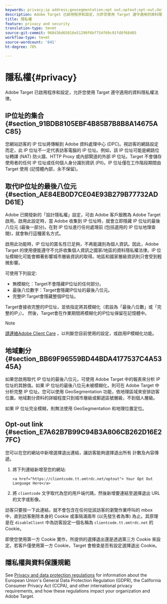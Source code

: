 ```yaml
---
keywords: privacy;ip address;geosegmentation;opt out;optout;opt-out;data privacy;government regulations;regulations;gdpr;ccpa
description: Adobe Target 已啟用程序和設定，允許您使用 Target 遵守適用的資料隱私權法律。
title: 隱私權
feature: privacy and security
translation-type: tm+mt
source-git-commit: 968d36d65016e51290f6bf754f69c91fd8f68405
workflow-type: tm+mt
source-wordcount: '641'
ht-degree: 78%

---
```



# 隱私權{#privacy}

Adobe Target 已啟用程序和設定，允許您使用 Target 遵守適用的資料隱私權法律。

## IP位址的集合 {#section_91BDB8105EBF4B85B7B8B8A14675AC85}

您網站訪客的 IP 位址將傳輸到 Adobe 資料處理中心 (DPC)。視訪客的網路設定而定，此 IP 位址不一定代表訪客電腦的 IP 位址。例如，該 IP 位址可能是網路位址轉譯 (NAT) 防火牆、HTTP Proxy 或內部閘道的外部 IP 位址。Target 不會儲存使用者的任何 IP 位址或任何個人身分識別資訊 (PII)。IP 位址僅在工作階段期間由 Target 使用 (記憶體內部，永不保留)。

## 取代IP位址的最後八位元 {#section_AE84EB0D7CE04E93B279B77732ADD61E}

Adobe 已開發新的「設計隱私權」設定，可由 Adobe 客戶服務為 Adobe Target 啟用。啟用此設定時，當 Adobe 收集到 IP 位址時，就會立即隱藏 IP 位址的最後八位元 (最後一部分)。在對 IP 位址進行任何處理前 (包括選用的 IP 位址地理查閱)，就會執行這種匿名方式。

啟用此功能時，IP 位址的匿名性已足夠，不再能識別為個人資訊。因此，Adobe Target 的使用便能遵守不允許收集個人資訊之國家/地區的資料隱私權法律。IP 位址模糊化可能會顯著影響城市層級資訊的取得。地區和國家層級資訊則只會受到輕微影響。

可使用下列設定:

* 無模糊化：Target不會隱藏IP位址的任何部分。
* 最後八位數字：Target會隱藏IP位址的最後八位元。
* 完整IP:Target會隱藏整個IP位址。

Target會接收完整的IP位址，並依指定將其模糊化（若設為「最後八位數」或「完整的IP」）。 然後，Target會在作業期間將模糊化的IP位址保留在記憶體中。

>[!NOTE]
>
>[請連絡Adobe Client Care](/help/cmp-resources-and-contact-information.md#reference_ACA3391A00EF467B87930A450050077C) ，以判斷您目前使用的設定，或啟用IP模糊化功能。

## 地域劃分 {#section_BB69F96559BD44BDA4177537C4A5345A}

如果您啟用取代 IP 位址的最後八位元，可使用 Adobe Target 中的報表來分析 IP 位址的其餘值。如果 IP 位址的最後八位元未被模糊化，則可在 Adobe Target 中分析完整 IP 位址。您可以使用 GeoSegmentation 功能，依地理區域來安排訪客位置。地域劃分資料的詳細程度只到城市層級或郵遞區號層級，不到個人層級。

如果 IP 位址完全模糊，則無法使用 GeoSegmentation 和地理位置定位。

## Opt-out link {#section_E7A62B7B99C94B3A806CB262D16E27FC}

您可以在您的網站中新增選擇退出連結，讓訪客能夠選擇退出所有 計數及內容傳遞。

1. 將下列連結新增至您的網站:

   `<a href="https://clientcode.tt.omtrdc.net/optout"> Your Opt Out Language Here</a>`
1. 將 `clientcode` 文字取代為您的用戶端代碼，然後新增要連結至選擇退出 URL 的文字或影像。

訪客只要按一下此連結，就不會包含在任何從該訪客的瀏覽作業呼叫的 mbox 中，直到訪客刪除本身的 Cookie 或事隔滿兩年 (以先發生者為準) 為止。其原理是在 `disableClient` 中為訪客設定一個名稱為 `clientcode.tt.omtrdc.net` 的 Cookie。

即使您使用第一方 Cookie 實作，所提供的選擇退出還是透過第三方 Cookie 來設定。若客戶僅使用第一方 Cookie，Target 會檢查是否有設定選擇退出 Cookie。

## 隱私權與資料保護規範

See [Privacy and data protection regulations](/help/c-implementing-target/c-considerations-before-you-implement-target/c-privacy/cmp-privacy-and-general-data-protection-regulation.md) for information about the European Union&#39;s General Data Protection Regulation (GDPR), the California Consumer Privacy Act (CCPA), and other international privacy requirements, and how these regulations impact your organization and Adobe Target.
